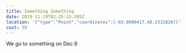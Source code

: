 ```yaml
---
title: Something Something
date: 2019-11-19T02:25:13.595Z
location: '{"type":"Point","coordinates":[-83.0600417,40.2331826]}'
cost: 30
---
```

We go to something on Dec 6
